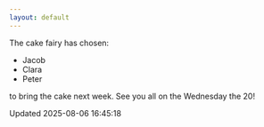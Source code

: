 ```yaml
---
layout: default
---
```


The cake fairy has chosen:
  -  Jacob
  -  Clara
  -  Peter

to bring the cake next week. See you all on the Wednesday the 20!


Updated 2025-08-06 16:45:18
